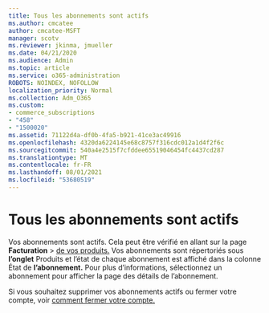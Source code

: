 ```yaml
---
title: Tous les abonnements sont actifs
ms.author: cmcatee
author: cmcatee-MSFT
manager: scotv
ms.reviewer: jkinma, jmueller
ms.date: 04/21/2020
ms.audience: Admin
ms.topic: article
ms.service: o365-administration
ROBOTS: NOINDEX, NOFOLLOW
localization_priority: Normal
ms.collection: Adm_O365
ms.custom:
- commerce_subscriptions
- "458"
- "1500020"
ms.assetid: 71122d4a-df0b-4fa5-b921-41ce3ac49916
ms.openlocfilehash: 4320da6224145e68c8757f316cdc012a1d4f2f6c
ms.sourcegitcommit: 540a4e2515f7cfddee65519046454fc4437cd287
ms.translationtype: MT
ms.contentlocale: fr-FR
ms.lasthandoff: 08/01/2021
ms.locfileid: "53680519"
---
```

# <a name="all-subscriptions-are-active"></a>Tous les abonnements sont actifs

Vos abonnements sont actifs. Cela peut être vérifié en allant sur la page **Facturation** \> [de vos produits.](https://go.microsoft.com/fwlink/p/?linkid=842054) Vos abonnements sont répertoriés sous **l’onglet** Produits et l’état de chaque abonnement est affiché dans la colonne État de **l’abonnement.** Pour plus d’informations, sélectionnez un abonnement pour afficher la page des détails de l’abonnement.
  
Si vous souhaitez supprimer vos abonnements actifs ou fermer votre compte, voir [comment fermer votre compte.](https://docs.microsoft.com/microsoft-365/commerce/close-your-account?view=o365-worldwide)
